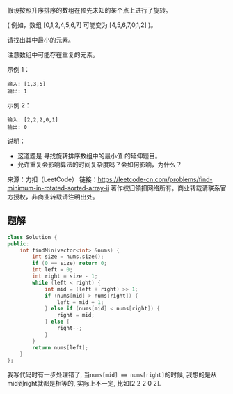 假设按照升序排序的数组在预先未知的某个点上进行了旋转。

( 例如，数组 [0,1,2,4,5,6,7] 可能变为 [4,5,6,7,0,1,2] )。

请找出其中最小的元素。

注意数组中可能存在重复的元素。

示例 1：

    输入: [1,3,5]
    输出: 1

示例 2：

    输入: [2,2,2,0,1]
    输出: 0

说明：

+ 这道题是 寻找旋转排序数组中的最小值 的延伸题目。
+ 允许重复会影响算法的时间复杂度吗？会如何影响，为什么？

来源：力扣（LeetCode）
链接：https://leetcode-cn.com/problems/find-minimum-in-rotated-sorted-array-ii
著作权归领扣网络所有。商业转载请联系官方授权，非商业转载请注明出处。

## 题解

```c++
class Solution {
public:
    int findMin(vector<int> &nums) {
        int size = nums.size();
        if (0 == size) return 0;
        int left = 0;
        int right = size - 1;
        while (left < right) {
            int mid = (left + right) >> 1;
            if (nums[mid] > nums[right]) {
                left = mid + 1;
            } else if (nums[mid] < nums[right]) {
                right = mid;
            } else {
                right--;
            }
        }
        return nums[left];
    }
};
```

我写代码时有一步处理错了, 当`nums[mid] == nums[right]`的时候, 我想的是从mid到right就都是相等的, 实际上不一定, 比如[2 2 2 0 2].